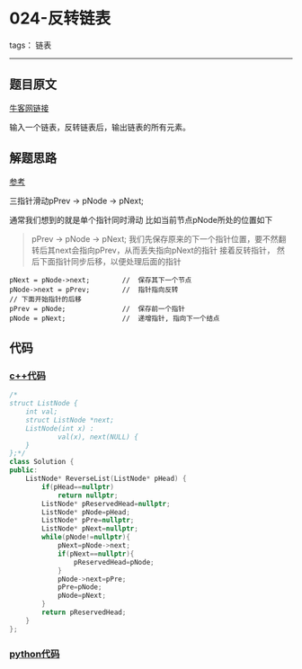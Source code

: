 # 024-反转链表

tags： 链表

---

## 题目原文

[牛客网链接](https://www.nowcoder.com/practice/75e878df47f24fdc9dc3e400ec6058ca?tpId=13&tqId=11168&tPage=1&rp=1&ru=%2Fta%2Fcoding-interviews&qru=%2Fta%2Fcoding-interviews%2Fquestion-ranking)

输入一个链表，反转链表后，输出链表的所有元素。

## 解题思路

[参考]([https://github.com/gatieme/CodingInterviews/tree/master/016-%E5%8F%8D%E8%BD%AC%E9%93%BE%E8%A1%A8](https://github.com/gatieme/CodingInterviews/tree/master/016-反转链表))

三指针滑动pPrev -> pNode -> pNext;

通常我们想到的就是单个指针同时滑动 比如当前节点pNode所处的位置如下

> pPrev -> pNode -> pNext; 我们先保存原来的下一个指针位置，要不然翻转后其next会指向pPrev，从而丢失指向pNext的指针 接着反转指针， 然后下面指针同步后移，以便处理后面的指针

```
pNext = pNode->next;        //  保存其下一个节点
pNode->next = pPrev;        //  指针指向反转
// 下面开始指针的后移
pPrev = pNode;              //  保存前一个指针
pNode = pNext;              //  递增指针, 指向下一个结点
```



## 代码

### [c++代码](./src/cpp/024-反转链表.cpp)

```c++
/*
struct ListNode {
	int val;
	struct ListNode *next;
	ListNode(int x) :
			val(x), next(NULL) {
	}
};*/
class Solution {
public:
    ListNode* ReverseList(ListNode* pHead) {
        if(pHead==nullptr)
            return nullptr;
        ListNode* pReservedHead=nullptr;
        ListNode* pNode=pHead;
        ListNode* pPre=nullptr;
        ListNode* pNext=nullptr;
        while(pNode!=nullptr){
            pNext=pNode->next;
            if(pNext==nullptr){
                pReservedHead=pNode;
            }
            pNode->next=pPre;
            pPre=pNode;
            pNode=pNext;
        }
        return pReservedHead;
    }
};
```

### [python代码](./src/python/024-反转链表.py)

```python

```


